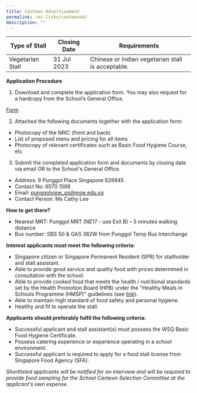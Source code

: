 ```yaml
---
title: Canteen Advertisement
permalink: /ez-links/canteenad/
description: ""
---
```

| Type of Stall | Closing Date | Requirements |
| -------- | -------- | -------- |
| Vegetarian Stall     | 31 Jul 2023     | Chinese or Indian vegetarian stall is acceptable.    |

**Application Procedure**

1. Download and complete the application form. You may also request for a hardcopy from the School’s General Office.
 
[Form](https://www.punggolviewpri.moe.edu.sg/files/application%20for%20canteen%20stall%20in%20existing%20school.pdf)

2. Attached the following documents together with the application form:
* Photocopy of the NRIC (front and back)
* List of proposed menu and pricing for all items
* Photocopy of relevant certificates such as Basic Food Hygiene Course, etc

3. Submit the completed application form and documents by closing date via email OR to the School's General Office.

* Address: 9 Punggol Place Singapore 828845
* Contact No: 6570 1588
* Email: punggolview_ps@moe.edu.sg
* Contact Person: Ms Cathy Lee 

**How to get there?**
* Nearest MRT: Punggol MRT (NE17 - use Exit B) – 5 minutes walking distance
* Bus number: SBS 50 & GAS 382W from Punggol Temp Bus Interchange

**Interest applicants must meet the following criteria:**
* Singapore citizen or Singapore Permanent Resident (SPR) for stallholder and stall assistant.
* Able to provide good service and quality food with prices determined in consultation with the school.
* Able to provide cooked food that meets the health / nutritional standards set by the Health Promotion Board (HPB) under the "Healthy Meals in Schools Programme (HMSP)" guidelines (see [link](https://www.hpb.gov.sg/schools/school-programmes/healthy-meals-in-schools-programme)).
* Able to maintain high standard of food safety and personal hygiene.
* Healthy and fit to operate the stall.


**Applicants should preferably fulfil the following criteria:**
* Successful applicant and stall assistant(s) must possess the WSQ Basic Food Hygiene Certificate.
* Possess catering experience or experience operating in a school environment.
* Successful applicant is required to apply for a food stall license from Singapore Food Agency (SFA).


*Shortlisted applicants will be notified for an interview and will be required to provide food sampling for the School Canteen Selection Committee at the applicant's own expense.*